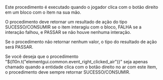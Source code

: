 Este procedimento é executado quando o jogador clica com o botão direito em um bloco com o item na sua mão.

O procedimento deve retornar um resultado de ação do tipo SUCESSO/CONSUMIR se o item interagiu com o bloco, FALHA se a interação falhou, e PASSAR se não houve nenhuma interação.

Se o procedimento não retornar nenhum valor, o tipo do resultado de ação será PASSAR.

Se você deseja que o procedimento "${l10n.t("elementgui.common.event_right_clicked_air")}" seja apenas chamado quando a entidade clica com o botão direito no ar com este item, o procedimento deve sempre retornar SUCESSO/CONSUMIR.